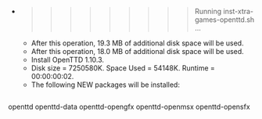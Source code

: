 * >>>>>>>>> Running inst-xtra-games-openttd.sh ...
  * After this operation, 19.3 MB of additional disk space will be used.
  * After this operation, 18.0 MB of additional disk space will be used.
  * Install OpenTTD 1.10.3.
  * Disk size = 7250580K. Space Used = 54148K. Runtime = 00:00:00:02.
  * The following NEW packages will be installed:
  ```bash
openttd openttd-data openttd-opengfx openttd-openmsx openttd-opensfx
  ```
